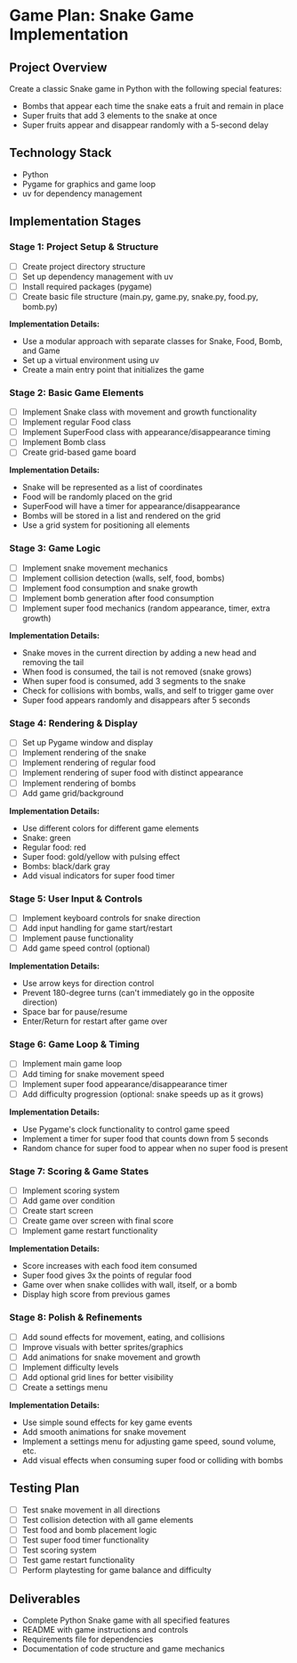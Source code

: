 # Game Plan: Snake Game Implementation

## Project Overview
Create a classic Snake game in Python with the following special features:
- Bombs that appear each time the snake eats a fruit and remain in place
- Super fruits that add 3 elements to the snake at once
- Super fruits appear and disappear randomly with a 5-second delay

## Technology Stack
- Python
- Pygame for graphics and game loop
- uv for dependency management

## Implementation Stages

### Stage 1: Project Setup & Structure
- [ ] Create project directory structure
- [ ] Set up dependency management with uv
- [ ] Install required packages (pygame)
- [ ] Create basic file structure (main.py, game.py, snake.py, food.py, bomb.py)

**Implementation Details:**
- Use a modular approach with separate classes for Snake, Food, Bomb, and Game
- Set up a virtual environment using uv
- Create a main entry point that initializes the game

### Stage 2: Basic Game Elements
- [ ] Implement Snake class with movement and growth functionality
- [ ] Implement regular Food class
- [ ] Implement SuperFood class with appearance/disappearance timing
- [ ] Implement Bomb class
- [ ] Create grid-based game board

**Implementation Details:**
- Snake will be represented as a list of coordinates
- Food will be randomly placed on the grid
- SuperFood will have a timer for appearance/disappearance
- Bombs will be stored in a list and rendered on the grid
- Use a grid system for positioning all elements

### Stage 3: Game Logic
- [ ] Implement snake movement mechanics
- [ ] Implement collision detection (walls, self, food, bombs)
- [ ] Implement food consumption and snake growth
- [ ] Implement bomb generation after food consumption
- [ ] Implement super food mechanics (random appearance, timer, extra growth)

**Implementation Details:**
- Snake moves in the current direction by adding a new head and removing the tail
- When food is consumed, the tail is not removed (snake grows)
- When super food is consumed, add 3 segments to the snake
- Check for collisions with bombs, walls, and self to trigger game over
- Super food appears randomly and disappears after 5 seconds

### Stage 4: Rendering & Display
- [ ] Set up Pygame window and display
- [ ] Implement rendering of the snake
- [ ] Implement rendering of regular food
- [ ] Implement rendering of super food with distinct appearance
- [ ] Implement rendering of bombs
- [ ] Add game grid/background

**Implementation Details:**
- Use different colors for different game elements
- Snake: green
- Regular food: red
- Super food: gold/yellow with pulsing effect
- Bombs: black/dark gray
- Add visual indicators for super food timer

### Stage 5: User Input & Controls
- [ ] Implement keyboard controls for snake direction
- [ ] Add input handling for game start/restart
- [ ] Implement pause functionality
- [ ] Add game speed control (optional)

**Implementation Details:**
- Use arrow keys for direction control
- Prevent 180-degree turns (can't immediately go in the opposite direction)
- Space bar for pause/resume
- Enter/Return for restart after game over

### Stage 6: Game Loop & Timing
- [ ] Implement main game loop
- [ ] Add timing for snake movement speed
- [ ] Implement super food appearance/disappearance timer
- [ ] Add difficulty progression (optional: snake speeds up as it grows)

**Implementation Details:**
- Use Pygame's clock functionality to control game speed
- Implement a timer for super food that counts down from 5 seconds
- Random chance for super food to appear when no super food is present

### Stage 7: Scoring & Game States
- [ ] Implement scoring system
- [ ] Add game over condition
- [ ] Create start screen
- [ ] Create game over screen with final score
- [ ] Implement game restart functionality

**Implementation Details:**
- Score increases with each food item consumed
- Super food gives 3x the points of regular food
- Game over when snake collides with wall, itself, or a bomb
- Display high score from previous games

### Stage 8: Polish & Refinements
- [ ] Add sound effects for movement, eating, and collisions
- [ ] Improve visuals with better sprites/graphics
- [ ] Add animations for snake movement and growth
- [ ] Implement difficulty levels
- [ ] Add optional grid lines for better visibility
- [ ] Create a settings menu

**Implementation Details:**
- Use simple sound effects for key game events
- Add smooth animations for snake movement
- Implement a settings menu for adjusting game speed, sound volume, etc.
- Add visual effects when consuming super food or colliding with bombs

## Testing Plan
- [ ] Test snake movement in all directions
- [ ] Test collision detection with all game elements
- [ ] Test food and bomb placement logic
- [ ] Test super food timer functionality
- [ ] Test scoring system
- [ ] Test game restart functionality
- [ ] Perform playtesting for game balance and difficulty

## Deliverables
- Complete Python Snake game with all specified features
- README with game instructions and controls
- Requirements file for dependencies
- Documentation of code structure and game mechanics 